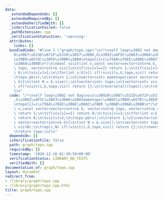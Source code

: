 ```yaml
---
data:
  _extendedDependsOn: []
  _extendedRequiredBy: []
  _extendedVerifiedWith: []
  _isVerificationFailed: false
  _pathExtension: cpp
  _verificationStatusIcon: ':warning:'
  attributes:
    links: []
  bundledCode: "#line 1 \"graph/topo.cpp\"\n/*\nself loop\u3082 not dag\nvis\u3092\
    0\u3067\u521D\u671F\u5316\u3057\u3066,G\u3092\u4F5C\u3063\u3066\u3001maketopo(\u9802\
    \u70B9\u6570)\u3059\u308B\u3068\ntopo[i]=i\u756A\u76EE\u306E\u9802\u70B9 \u306B\
    \u306A\u308B\n*/\n\nbool visit(int v,const vector<vector<int>>& G, vector<int>&\
    \ topo, vector<int>& vis){\n\tif(vis[v]==2) return 1;\n\tif(vis[v]==1) return\
    \ 0;\n\tvis[v]=1;\n\tfor(int u:G[v]) if(!visit(u,G,topo,vis)) return 0;\n\tvis[v]=2;\n\
    \ttopo.pb(v);\n\treturn 1;\n}\nvector<int> maketopo(const vector<vector<int>>&\
    \ G){\n\tint N = G.size();\n\tvector<int> topo;\n\tvector<int> vis(N);\n\trep(i,N)\
    \ if(!visit(i,G,topo,vis)) return {};\n\treverse(all(topo));\n\treturn topo;\n\
    }\n"
  code: "/*\nself loop\u3082 not dag\nvis\u30920\u3067\u521D\u671F\u5316\u3057\u3066\
    ,G\u3092\u4F5C\u3063\u3066\u3001maketopo(\u9802\u70B9\u6570)\u3059\u308B\u3068\
    \ntopo[i]=i\u756A\u76EE\u306E\u9802\u70B9 \u306B\u306A\u308B\n*/\n\nbool visit(int\
    \ v,const vector<vector<int>>& G, vector<int>& topo, vector<int>& vis){\n\tif(vis[v]==2)\
    \ return 1;\n\tif(vis[v]==1) return 0;\n\tvis[v]=1;\n\tfor(int u:G[v]) if(!visit(u,G,topo,vis))\
    \ return 0;\n\tvis[v]=2;\n\ttopo.pb(v);\n\treturn 1;\n}\nvector<int> maketopo(const\
    \ vector<vector<int>>& G){\n\tint N = G.size();\n\tvector<int> topo;\n\tvector<int>\
    \ vis(N);\n\trep(i,N) if(!visit(i,G,topo,vis)) return {};\n\treverse(all(topo));\n\
    \treturn topo;\n}\n"
  dependsOn: []
  isVerificationFile: false
  path: graph/topo.cpp
  requiredBy: []
  timestamp: '2020-12-16 01:39:59+09:00'
  verificationStatus: LIBRARY_NO_TESTS
  verifiedWith: []
documentation_of: graph/topo.cpp
layout: document
redirect_from:
- /library/graph/topo.cpp
- /library/graph/topo.cpp.html
title: graph/topo.cpp
---
```

